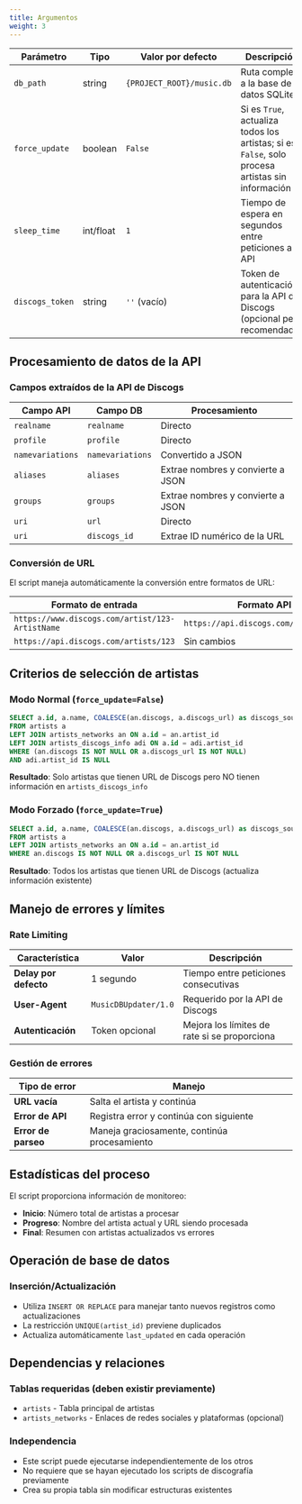```yaml
---
title: Argumentos
weight: 3
---
```


|Parámetro|Tipo|Valor por defecto|Descripción|
|---|---|---|---|
|`db_path`|string|`{PROJECT_ROOT}/music.db`|Ruta completa a la base de datos SQLite|
|`force_update`|boolean|`False`|Si es `True`, actualiza todos los artistas; si es `False`, solo procesa artistas sin información|
|`sleep_time`|int/float|`1`|Tiempo de espera en segundos entre peticiones a la API|
|`discogs_token`|string|`''` (vacío)|Token de autenticación para la API de Discogs (opcional pero recomendado)|



## Procesamiento de datos de la API

### Campos extraídos de la API de Discogs

|Campo API|Campo DB|Procesamiento|
|---|---|---|
|`realname`|`realname`|Directo|
|`profile`|`profile`|Directo|
|`namevariations`|`namevariations`|Convertido a JSON|
|`aliases`|`aliases`|Extrae nombres y convierte a JSON|
|`groups`|`groups`|Extrae nombres y convierte a JSON|
|`uri`|`url`|Directo|
|`uri`|`discogs_id`|Extrae ID numérico de la URL|

### Conversión de URL

El script maneja automáticamente la conversión entre formatos de URL:

|Formato de entrada|Formato API|
|---|---|
|`https://www.discogs.com/artist/123-ArtistName`|`https://api.discogs.com/artists/123`|
|`https://api.discogs.com/artists/123`|Sin cambios|

## Criterios de selección de artistas

### Modo Normal (`force_update=False`)

```sql
SELECT a.id, a.name, COALESCE(an.discogs, a.discogs_url) as discogs_source
FROM artists a
LEFT JOIN artists_networks an ON a.id = an.artist_id
LEFT JOIN artists_discogs_info adi ON a.id = adi.artist_id
WHERE (an.discogs IS NOT NULL OR a.discogs_url IS NOT NULL)
AND adi.artist_id IS NULL
```

**Resultado**: Solo artistas que tienen URL de Discogs pero NO tienen información en `artists_discogs_info`

### Modo Forzado (`force_update=True`)

```sql
SELECT a.id, a.name, COALESCE(an.discogs, a.discogs_url) as discogs_source
FROM artists a
LEFT JOIN artists_networks an ON a.id = an.artist_id
WHERE an.discogs IS NOT NULL OR a.discogs_url IS NOT NULL
```

**Resultado**: Todos los artistas que tienen URL de Discogs (actualiza información existente)

## Manejo de errores y límites

### Rate Limiting

|Característica|Valor|Descripción|
|---|---|---|
|**Delay por defecto**|1 segundo|Tiempo entre peticiones consecutivas|
|**User-Agent**|`MusicDBUpdater/1.0`|Requerido por la API de Discogs|
|**Autenticación**|Token opcional|Mejora los límites de rate si se proporciona|

### Gestión de errores

|Tipo de error|Manejo|
|---|---|
|**URL vacía**|Salta el artista y continúa|
|**Error de API**|Registra error y continúa con siguiente|
|**Error de parseo**|Maneja graciosamente, continúa procesamiento|

## Estadísticas del proceso

El script proporciona información de monitoreo:

- **Inicio**: Número total de artistas a procesar
- **Progreso**: Nombre del artista actual y URL siendo procesada
- **Final**: Resumen con artistas actualizados vs errores

## Operación de base de datos

### Inserción/Actualización

- Utiliza `INSERT OR REPLACE` para manejar tanto nuevos registros como actualizaciones
- La restricción `UNIQUE(artist_id)` previene duplicados
- Actualiza automáticamente `last_updated` en cada operación

## Dependencias y relaciones

### Tablas requeridas (deben existir previamente)

- `artists` - Tabla principal de artistas
- `artists_networks` - Enlaces de redes sociales y plataformas (opcional)

### Independencia

- Este script puede ejecutarse independientemente de los otros
- No requiere que se hayan ejecutado los scripts de discografía previamente
- Crea su propia tabla sin modificar estructuras existentes